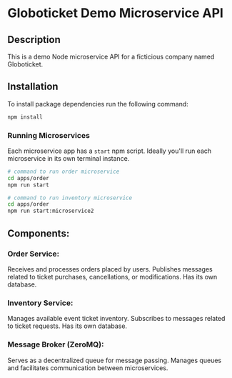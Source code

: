 # Globoticket Demo Microservice API

## Description

This is a demo Node microservice API for a ficticious company named Globoticket.

## Installation

To install package dependencies run the following command:

```bash
npm install
```

### Running Microservices

Each microservice app has a `start` npm script. Ideally you'll run each microservice
in its own terminal instance.

```bash
# command to run order microservice
cd apps/order
npm run start
```

```bash
# command to run inventory microservice
cd apps/order
npm run start:microservice2
```

## Components:

### Order Service:

Receives and processes orders placed by users.
Publishes messages related to ticket purchases, cancellations, or modifications.
Has its own database.

### Inventory Service:

Manages available event ticket inventory.
Subscribes to messages related to ticket requests.
Has its own database.

### Message Broker (ZeroMQ):

Serves as a decentralized queue for message passing.
Manages queues and facilitates communication between microservices.
